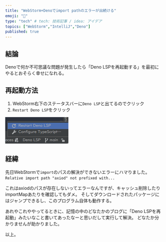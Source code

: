 ```yaml
---
title: "WebStorm+Denoでimport pathのエラーが出続ける"
emoji: "🐷"
type: "tech" # tech: 技術記事 / idea: アイデア
topics: ["WebStorm","IntelliJ","Deno"]
published: true
---
```

## 結論
Denoで何か不可思議な問題が発生したら「Deno LSPを再起動する」を最初にやるとおそらく幸せになれる。

## 再起動方法
1. WebStorm右下のステータスバーに`Deno LSP`と出てるのでクリック
2. `Restart Deno LSP`をクリック

![](/images/restart-deno-lsp.png)

## 経緯
先日WebStormで`import`のパスの解決ができないエラーにハマりました。
`Relative import path "axiod" not prefixed with...`

これはaxiodのパスが存在しないってエラーなんですが、キャッシュ削除したりimportMapあたりを確認してもダメ。
そしてダウンロードされたパッケージにはジャンプできるし、このプログラム自体も動作する。

あれやこれややってるときに、記憶の中のどなたかのブログに「Deno LSPを再起動」みたいなこと書いてあったなーと思いだして実行して解決。
どなたか分かりませんが助かりました。

以上。

